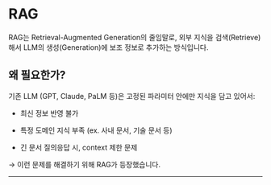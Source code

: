 # RAG

RAG는 Retrieval-Augmented Generation의 줄임말로, 외부 지식을 검색(Retrieve)해서 LLM의 생성(Generation)에 보조 정보로 추가하는 방식입니다.

## 왜 필요한가?

기존 LLM (GPT, Claude, PaLM 등)은 고정된 파라미터 안에만 지식을 담고 있어서:

* 최신 정보 반영 불가

* 특정 도메인 지식 부족 (ex. 사내 문서, 기술 문서 등)

* 긴 문서 질의응답 시, context 제한 문제

→ 이런 문제를 해결하기 위해 RAG가 등장했습니다.

---

